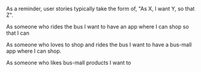 As a reminder, user stories typically take the form of, "As X, I want Y, so that Z".

As someone who rides the bus I want to have an app where I can shop so that I can

As someone who loves to shop and rides the bus I want to have a bus-mall app where I can shop.

As someone who likes bus-mall products I want to
